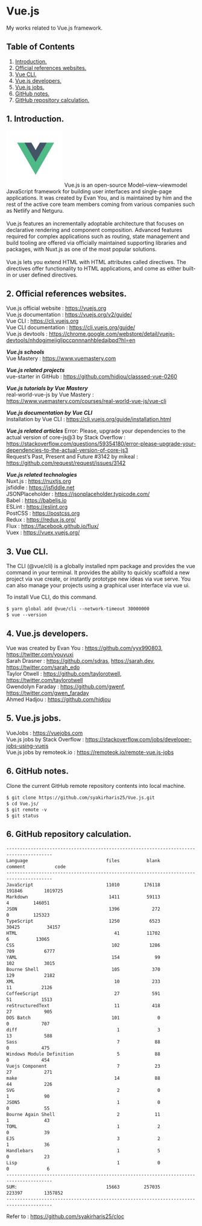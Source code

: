 # Vue.js
My works related to Vue.js framework.

## Table of Contents
1. [Introduction.](#introduction)
2. [Official references websites.](#references)
3. [Vue CLI.](#vuecli)
4. [Vue.js developers.](#developers)
5. [Vue.js jobs.](#jobs)
6. [GitHub notes.](#github)
7. [GitHub repository calculation.](#calculation)

<a name="introduction"></a>
## 1. Introduction.
<img src="vue.png" height="150"> 
Vue.js is an open-source Model–view–viewmodel JavaScript framework for building user interfaces and single-page applications. It was created by Evan You, and is maintained by him and the rest of the active core team members coming from various companies such as Netlify and Netguru.
<br /><br />
Vue.js features an incrementally adoptable architecture that focuses on declarative rendering and component composition. Advanced features required for complex applications such as routing, state management and build tooling are offered via officially maintained supporting libraries and packages, with Nuxt.js as one of the most popular solutions.
<br /><br />
Vue.js lets you extend HTML with HTML attributes called directives. The directives offer functionality to HTML applications, and come as either built-in or user defined directives.

<a name="references"></a>
## 2. Official references websites. 
Vue.js official website : https://vuejs.org <br />
Vue.js documentation : https://vuejs.org/v2/guide/ <br />
Vue CLI : https://cli.vuejs.org <br />
Vue CLI documentation : https://cli.vuejs.org/guide/ <br />
Vue.js devtools : https://chrome.google.com/webstore/detail/vuejs-devtools/nhdogjmejiglipccpnnnanhbledajbpd?hl=en <br />

**_Vue.js schools_** <br />
Vue Mastery : https://www.vuemastery.com <br />

**_Vue.js related projects_** <br />
vue-starter in GitHub : https://github.com/hidjou/classsed-vue-0260

**_Vue.js tutorials by Vue Mastery_** <br />
real-world-vue-js by Vue Mastery : https://www.vuemastery.com/courses/real-world-vue-js/vue-cli <br />

**_Vue.js documentation by Vue CLI_** <br />
Installation by Vue CLI : https://cli.vuejs.org/guide/installation.html <br />

**_Vue.js related articles_**
Error: Please, upgrade your dependencies to the actual version of core-js@3 by Stack Overflow : https://stackoverflow.com/questions/59354180/error-please-upgrade-your-dependencies-to-the-actual-version-of-core-js3 <br />
Request’s Past, Present and Future #3142 by mikeal : https://github.com/request/request/issues/3142 <br />

**_Vue.js related technologies_** <br />
Nuxt.js : https://nuxtjs.org <br />
jsfiddle : https://jsfiddle.net <br />
JSONPlaceholder : https://jsonplaceholder.typicode.com/ <br />
Babel : https://babeljs.io <br />
ESLint : https://eslint.org <br />
PostCSS : https://postcss.org <br />
Redux : https://redux.js.org/ <br />
Flux : https://facebook.github.io/flux/ <br />
Vuex : https://vuex.vuejs.org/ <br />

<a name="vuecli"></a>
## 3. Vue CLI.
The CLI (@vue/cli) is a globally installed npm package and provides the vue command in your terminal. It provides the ability to quickly scaffold a new project via vue create, or instantly prototype new ideas via vue serve. You can also manage your projects using a graphical user interface via vue ui. 

To install Vue CLI, do this command.
```
$ yarn global add @vue/cli --network-timeout 30000000
$ vue --version
```

<a name="developers"></a>
## 4. Vue.js developers.
Vue was created by Evan You : https://github.com/yyx990803, https://twitter.com/youyuxi <br />
Sarah Drasner : https://github.com/sdras, https://sarah.dev, https://twitter.com/sarah_edo <br />
Taylor Otwell : https://github.com/taylorotwell, https://twitter.com/taylorotwell <br />
Gwendolyn Faraday : https://github.com/gwenf, https://twitter.com/gwen_faraday <br />
Ahmed Hadjou : https://github.com/hidjou <br />

<a name="jobsn"></a>
## 5. Vue.js jobs.
VueJobs : https://vuejobs.com <br />
Vue.js jobs by Stack Overflow : https://stackoverflow.com/jobs/developer-jobs-using-vuejs <br />
Vue.js jobs by remoteok.io : https://remoteok.io/remote-vue.js-jobs <br />
 
<a name="github"></a>
## 6. GitHub notes.
Clone the current GitHub remote repository contents into local machine.
```
$ git clone https://github.com/syakirharis25/Vue.js.git
$ cd Vue.js/
$ git remote -v
$ git status
```

<a name="calculation"></a>
## 6. GitHub repository calculation.
```
---------------------------------------------------------------------------------------
Language                             files          blank        comment           code
---------------------------------------------------------------------------------------
JavaScript                           11010         176118         191846        1019725
Markdown                              1411          59113              4         146051
JSON                                  1396            272              0         125323
TypeScript                            1250           6523          30425          34157
HTML                                    41          11702              6          13065
CSS                                    102           1286            709           6777
YAML                                   154             99            102           3015
Bourne Shell                           105            370            129           2182
XML                                     10            233             11           2126
CoffeeScript                            27            591             51           1513
reStructuredText                        11            418             27            905
DOS Batch                              101              0              0            707
diff                                     1              3             13            588
Sass                                     7             88              0            475
Windows Module Definition                5             88              0            454
Vuejs Component                          7             23             27            271
make                                    14             88             44            226
SVG                                      2              0              1             90
JSON5                                    1              0              0             55
Bourne Again Shell                       2             11              1             43
TOML                                     1              2              0             39
EJS                                      3              2              1             36
Handlebars                               1              5              0             23
Lisp                                     1              0              0              6
---------------------------------------------------------------------------------------
SUM:                                 15663         257035         223397        1357852
---------------------------------------------------------------------------------------
```
Refer to : https://github.com/syakirharis25/cloc
